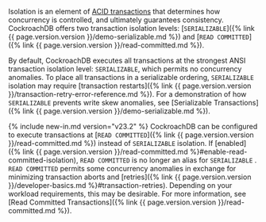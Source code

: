 Isolation is an element of [ACID transactions](https://en.wikipedia.org/wiki/ACID) that determines how concurrency is controlled, and ultimately guarantees consistency. CockroachDB offers two transaction isolation levels: [`SERIALIZABLE`]({% link {{ page.version.version }}/demo-serializable.md %}) and [`READ COMMITTED`]({% link {{ page.version.version }}/read-committed.md %}).

By default, CockroachDB executes all transactions at the strongest ANSI transaction isolation level: `SERIALIZABLE`, which permits no concurrency anomalies. To place all transactions in a serializable ordering, `SERIALIZABLE` isolation may require [transaction restarts]({% link {{ page.version.version }}/transaction-retry-error-reference.md %}). For a demonstration of how `SERIALIZABLE` prevents write skew anomalies, see [Serializable Transactions]({% link {{ page.version.version }}/demo-serializable.md %}).

{% include new-in.md version="v23.2" %} CockroachDB can be configured to execute transactions at [`READ COMMITTED`]({% link {{ page.version.version }}/read-committed.md %}) instead of `SERIALIZABLE` isolation. If [enabled]({% link {{ page.version.version }}/read-committed.md %}#enable-read-committed-isolation), `READ COMMITTED` is no longer an alias for `SERIALIZABLE` . `READ COMMITTED` permits some concurrency anomalies in exchange for minimizing transaction aborts and [retries]({% link {{ page.version.version }}/developer-basics.md %}#transaction-retries). Depending on your workload requirements, this may be desirable. For more information, see [Read Committed Transactions]({% link {{ page.version.version }}/read-committed.md %}).
